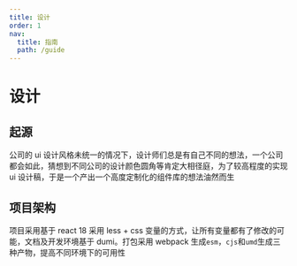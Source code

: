 ```yaml
---
title: 设计
order: 1
nav:
  title: 指南
  path: /guide
---
```


# 设计

## 起源

公司的 ui 设计风格未统一的情况下，设计师们总是有自己不同的想法，一个公司都会如此，猜想到不同公司的设计颜色圆角等肯定大相径庭，为了较高程度的实现 ui 设计稿，于是一个产出一个高度定制化的组件库的想法油然而生

## 项目架构

项目采用基于 react 18 采用 less + css 变量的方式，让所有变量都有了修改的可能，文档及开发环境基于 dumi。打包采用 webpack 生成`esm`，`cjs`和`umd`生成三种产物，提高不同环境下的可用性
